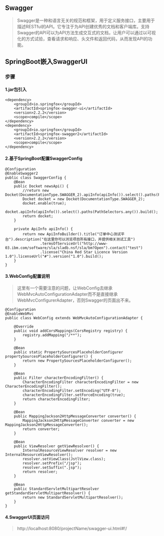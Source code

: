 ## Swagger
> Swagger是一种和语言无关的规范和框架，用于定义服务接口，主要用于描述RESTful的API。它专注于为API创建优秀的文档和客户端库。支持Swagger的API可以为API方法生成交互式的文档，让用户可以通过以可视化的方式试验，查看请求和响应、头文件和返回代码，从而发现API的功能。

## SpringBoot嵌入SwaggerUI
### 步骤

#### 1.jar包引入

````
<dependency>
    <groupId>io.springfox</groupId>
    <artifactId>springfox-swagger-ui</artifactId>
    <version>2.2.2</version>
    <scope>compile</scope>
</dependency>
<dependency>
    <groupId>io.springfox</groupId>
    <artifactId>springfox-swagger2</artifactId>
    <version>2.2.2</version>
    <scope>compile</scope>
</dependency>
````

#### 2.基于SpringBoot配置SwaggerConfig

````
@Configuration
@EnableSwagger2
public class SwaggerConfig {
	@Bean
	public Docket newsApi() {
        //return new Docket(DocumentationType.SWAGGER_2).apiInfo(apiInfo()).select().paths(PathSelectors.any()).build();
		Docket docket = new Docket(DocumentationType.SWAGGER_2);
		docket.enable(true);
		docket.apiInfo(apiInfo()).select().paths(PathSelectors.any()).build();
		return docket;
	}

	private ApiInfo apiInfo() {
		return new ApiInfoBuilder().title("订单中心测试平台").description("在这里你可以浏览项目所有接口，并提供相关测试工具")
				.termsOfServiceUrl("http://www-03.ibm.com/software/sla/sladb.nsf/sla/bm?Open").contact("test")
				.license("China Red Star Licence Version 1.0").licenseUrl("#").version("1.0").build();
	}
}

````

#### 3.WebConfig配置说明

> 这里有一个需要注意的问题，让WebConfig去继承WebMvcAutoConfigurationAdapter而不是直接继承WebMvcConfigurerAdapter，否则Swagger的页面出不来。

````
@Configuration
@EnableWebMvc
public class WebConfig extends WebMvcAutoConfigurationAdapter {

    @Override
    public void addCorsMappings(CorsRegistry registry) {
        registry.addMapping("/**");
    }

    @Bean
    public static PropertySourcesPlaceholderConfigurer propertySourcesPlaceholderConfigurer() {
        return new PropertySourcesPlaceholderConfigurer();
    }

    @Bean
    public Filter characterEncodingFilter() {
        CharacterEncodingFilter characterEncodingFilter = new CharacterEncodingFilter();
        characterEncodingFilter.setEncoding("UTF-8");
        characterEncodingFilter.setForceEncoding(true);
        return characterEncodingFilter;
    }

    @Bean
    public MappingJackson2HttpMessageConverter converter() {
        MappingJackson2HttpMessageConverter converter = new MappingJackson2HttpMessageConverter();
        return converter;
    }

    @Bean
    public ViewResolver getViewResolver() {
        InternalResourceViewResolver resolver = new InternalResourceViewResolver();
        resolver.setViewClass(JstlView.class);
        resolver.setPrefix("/jsp");
        resolver.setSuffix(".jsp");
        return resolver;
    }

    @Bean
    public StandardServletMultipartResolver getStandardServletMultipartResolver() {
        return new StandardServletMultipartResolver();
    }
}
````

#### 4.SwaggerUI页面访问

> http://localhost:8080/projectName/swagger-ui.html#!/